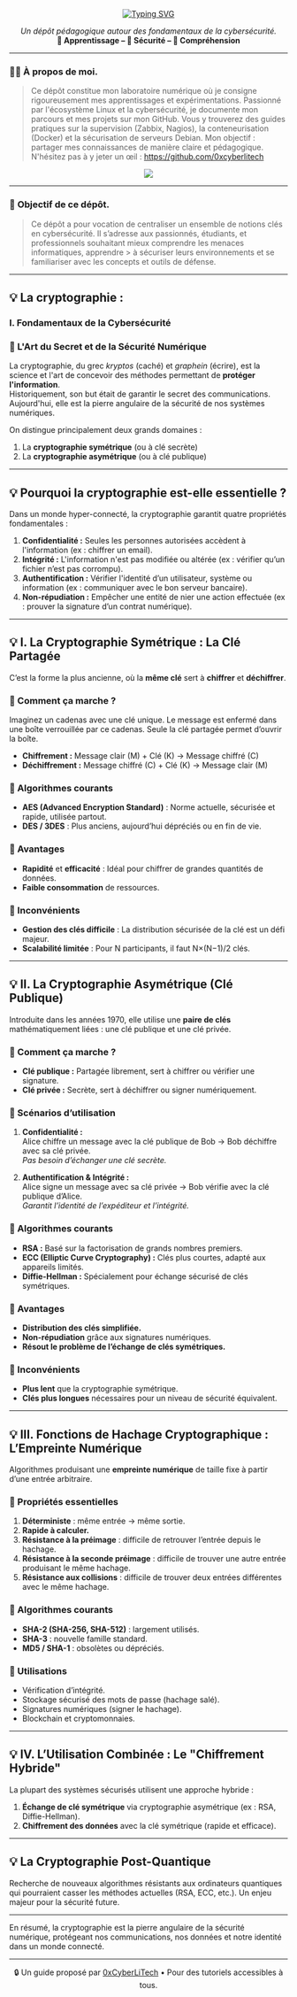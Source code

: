 <div align="center">

<a href="https://github.com/0xCyberLiTech">
  <img src="https://readme-typing-svg.herokuapp.com?font=Fira+Code&size=32&pause=1000&color=33FF33&center=true&vCenter=true&width=1000&lines=CRYPTOGRAPHIE+%26+CYBERSÉCURITÉ;Chiffrement+•+Hachage+•+Authentification;Comprendre+les+bases+pour+mieux+protéger" alt="Typing SVG" />
</a>

<p align="center">
  <em>Un dépôt pédagogique autour des fondamentaux de la cybersécurité.</em><br>
  <b>📘 Apprentissage – 🔐 Sécurité – 🧠 Compréhension</b>
</p>

</div>

---

### 👨‍💻 **À propos de moi.**

> Ce dépôt constitue mon laboratoire numérique où je consigne rigoureusement mes apprentissages et expérimentations.
> Passionné par l'écosystème Linux et la cybersécurité, je documente mon parcours et mes projets sur mon GitHub.
> Vous y trouverez des guides pratiques sur la supervision (Zabbix, Nagios), la conteneurisation (Docker) et la sécurisation de serveurs Debian.
> Mon objectif : partager mes connaissances de manière claire et pédagogique.
> N'hésitez pas à y jeter un œil : https://github.com/0xcyberlitech

<p align="center">
  <a href="https://skillicons.dev">
    <img src="https://skillicons.dev/icons?i=linux,debian,bash,docker,nginx,grafana,prometheus,git,vim" />
  </a>
</p>

---

### 🎯 **Objectif de ce dépôt.**

> Ce dépôt a pour vocation de centraliser un ensemble de notions clés en cybersécurité. Il s’adresse aux passionnés, étudiants, et professionnels souhaitant mieux comprendre les menaces informatiques, apprendre  > à sécuriser leurs environnements et se familiariser avec les concepts et outils de défense.

---

## 💡 **La cryptographie :**

### I. Fondamentaux de la Cybersécurité

### 👋 L'Art du Secret et de la Sécurité Numérique

La cryptographie, du grec *kryptos* (caché) et *graphein* (écrire), est la science et l'art de concevoir des méthodes permettant de **protéger l'information**.  
Historiquement, son but était de garantir le secret des communications. Aujourd'hui, elle est la pierre angulaire de la sécurité de nos systèmes numériques.

On distingue principalement deux grands domaines :  
1. La **cryptographie symétrique** (ou à clé secrète)  
2. La **cryptographie asymétrique** (ou à clé publique)

---

## 💡 Pourquoi la cryptographie est-elle essentielle ?

Dans un monde hyper-connecté, la cryptographie garantit quatre propriétés fondamentales :

1. **Confidentialité :** Seules les personnes autorisées accèdent à l'information (ex : chiffrer un email).  
2. **Intégrité :** L'information n'est pas modifiée ou altérée (ex : vérifier qu’un fichier n’est pas corrompu).  
3. **Authentification :** Vérifier l'identité d’un utilisateur, système ou information (ex : communiquer avec le bon serveur bancaire).  
4. **Non-répudiation :** Empêcher une entité de nier une action effectuée (ex : prouver la signature d’un contrat numérique).

---

## 💡 I. La Cryptographie Symétrique : La Clé Partagée

C’est la forme la plus ancienne, où la **même clé** sert à **chiffrer** et **déchiffrer**.

### 👋 Comment ça marche ?

Imaginez un cadenas avec une clé unique. Le message est enfermé dans une boîte verrouillée par ce cadenas. Seule la clé partagée permet d’ouvrir la boîte.

- **Chiffrement :** Message clair (M) + Clé (K) → Message chiffré (C)  
- **Déchiffrement :** Message chiffré (C) + Clé (K) → Message clair (M)

### 👋 Algorithmes courants

- **AES (Advanced Encryption Standard)** : Norme actuelle, sécurisée et rapide, utilisée partout.  
- **DES / 3DES** : Plus anciens, aujourd’hui dépréciés ou en fin de vie.

### 👋 Avantages

- **Rapidité** et **efficacité** : Idéal pour chiffrer de grandes quantités de données.  
- **Faible consommation** de ressources.

### 👋 Inconvénients

- **Gestion des clés difficile** : La distribution sécurisée de la clé est un défi majeur.  
- **Scalabilité limitée** : Pour N participants, il faut N×(N−1)/2 clés.

---

## 💡 II. La Cryptographie Asymétrique (Clé Publique)

Introduite dans les années 1970, elle utilise une **paire de clés** mathématiquement liées : une clé publique et une clé privée.

### 👋 Comment ça marche ?

- **Clé publique :** Partagée librement, sert à chiffrer ou vérifier une signature.  
- **Clé privée :** Secrète, sert à déchiffrer ou signer numériquement.

### 👋 Scénarios d’utilisation

1. **Confidentialité :**  
   Alice chiffre un message avec la clé publique de Bob → Bob déchiffre avec sa clé privée.  
   *Pas besoin d’échanger une clé secrète.*

2. **Authentification & Intégrité :**  
   Alice signe un message avec sa clé privée → Bob vérifie avec la clé publique d’Alice.  
   *Garantit l’identité de l’expéditeur et l’intégrité.*

### 👋 Algorithmes courants

- **RSA :** Basé sur la factorisation de grands nombres premiers.  
- **ECC (Elliptic Curve Cryptography) :** Clés plus courtes, adapté aux appareils limités.  
- **Diffie-Hellman :** Spécialement pour échange sécurisé de clés symétriques.

### 👋 Avantages

- **Distribution des clés simplifiée.**  
- **Non-répudiation** grâce aux signatures numériques.  
- **Résout le problème de l’échange de clés symétriques.**

### 👋 Inconvénients

- **Plus lent** que la cryptographie symétrique.  
- **Clés plus longues** nécessaires pour un niveau de sécurité équivalent.

---

## 💡 III. Fonctions de Hachage Cryptographique : L’Empreinte Numérique

Algorithmes produisant une **empreinte numérique** de taille fixe à partir d’une entrée arbitraire.

### 👋 Propriétés essentielles

1. **Déterministe** : même entrée → même sortie.  
2. **Rapide à calculer.**  
3. **Résistance à la préimage** : difficile de retrouver l’entrée depuis le hachage.  
4. **Résistance à la seconde préimage** : difficile de trouver une autre entrée produisant le même hachage.  
5. **Résistance aux collisions** : difficile de trouver deux entrées différentes avec le même hachage.

### 👋 Algorithmes courants

- **SHA-2 (SHA-256, SHA-512)** : largement utilisés.  
- **SHA-3** : nouvelle famille standard.  
- **MD5 / SHA-1** : obsolètes ou dépréciés.

### 👋 Utilisations

- Vérification d’intégrité.  
- Stockage sécurisé des mots de passe (hachage salé).  
- Signatures numériques (signer le hachage).  
- Blockchain et cryptomonnaies.

---

## 💡 IV. L’Utilisation Combinée : Le "Chiffrement Hybride"

La plupart des systèmes sécurisés utilisent une approche hybride :

1. **Échange de clé symétrique** via cryptographie asymétrique (ex : RSA, Diffie-Hellman).  
2. **Chiffrement des données** avec la clé symétrique (rapide et efficace).

---

## 💡 La Cryptographie Post-Quantique

Recherche de nouveaux algorithmes résistants aux ordinateurs quantiques qui pourraient casser les méthodes actuelles (RSA, ECC, etc.). Un enjeu majeur pour la sécurité future.

---

En résumé, la cryptographie est la pierre angulaire de la sécurité numérique, protégeant nos communications, nos données et notre identité dans un monde connecté.

---

<p align="center">
  🔒 Un guide proposé par <a href="https://github.com/0xCyberLiTech">0xCyberLiTech</a> • Pour des tutoriels accessibles à tous.
</p>
